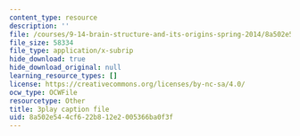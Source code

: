 ```yaml
---
content_type: resource
description: ''
file: /courses/9-14-brain-structure-and-its-origins-spring-2014/8a502e544cf622b812e2005366ba0f3f_555120.srt
file_size: 58334
file_type: application/x-subrip
hide_download: true
hide_download_original: null
learning_resource_types: []
license: https://creativecommons.org/licenses/by-nc-sa/4.0/
ocw_type: OCWFile
resourcetype: Other
title: 3play caption file
uid: 8a502e54-4cf6-22b8-12e2-005366ba0f3f
---
```

